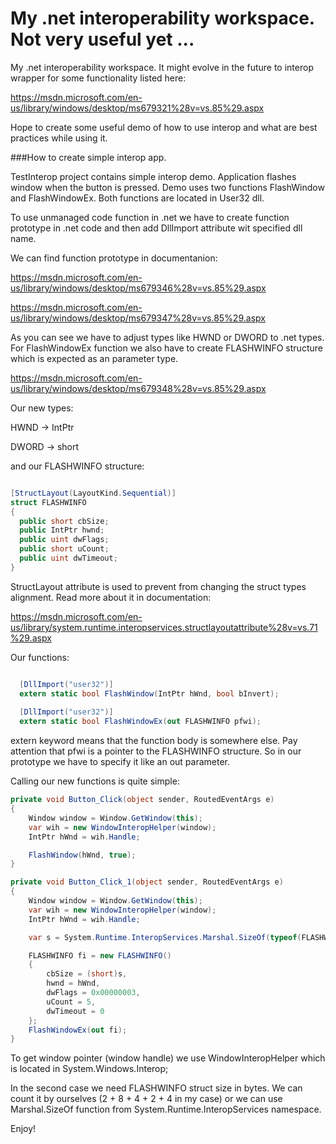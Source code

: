 # My .net interoperability workspace. Not very useful yet ...

My .net interoperability workspace.
It might evolve in the future to interop wrapper for some functionality listed here:

https://msdn.microsoft.com/en-us/library/windows/desktop/ms679321%28v=vs.85%29.aspx


Hope to create some useful demo of how to use interop and what are best practices while using it.


###How to create simple interop app.

TestInterop project contains simple interop demo. Application flashes window when the button is pressed.
Demo uses two functions FlashWindow and FlashWindowEx. Both functions are located in User32 dll.

To use unmanaged code function in .net we have to create function prototype in .net code and then add DllImport attribute wit specified dll name.

We can find function prototype in documentanion:

https://msdn.microsoft.com/en-us/library/windows/desktop/ms679346%28v=vs.85%29.aspx

https://msdn.microsoft.com/en-us/library/windows/desktop/ms679347%28v=vs.85%29.aspx

As you can see we have to adjust types like HWND or DWORD  to .net types. For FlashWindowEx function we also have to create FLASHWINFO structure which is expected as an parameter type.

https://msdn.microsoft.com/en-us/library/windows/desktop/ms679348%28v=vs.85%29.aspx

Our new types:

HWND -> IntPtr

DWORD -> short

and our FLASHWINFO structure:

```cs

[StructLayout(LayoutKind.Sequential)]
struct FLASHWINFO
{
  public short cbSize;
  public IntPtr hwnd;
  public uint dwFlags;
  public short uCount;
  public uint dwTimeout;
}

```

StructLayout attribute is used to prevent from changing the struct types alignment.
Read more about it in documentation:

https://msdn.microsoft.com/en-us/library/system.runtime.interopservices.structlayoutattribute%28v=vs.71%29.aspx

Our functions:

```cs

  [DllImport("user32")]
  extern static bool FlashWindow(IntPtr hWnd, bool bInvert);
        
  [DllImport("user32")]
  extern static bool FlashWindowEx(out FLASHWINFO pfwi);

```

extern keyword means that the function body is somewhere else.
Pay attention that pfwi is a pointer to the  FLASHWINFO structure. So in our prototype we have to specify it like an out parameter.

Calling our new functions is quite simple:

```cs
private void Button_Click(object sender, RoutedEventArgs e)
{
    Window window = Window.GetWindow(this);
    var wih = new WindowInteropHelper(window);
    IntPtr hWnd = wih.Handle;

    FlashWindow(hWnd, true);
}
```

```cs
private void Button_Click_1(object sender, RoutedEventArgs e)
{
    Window window = Window.GetWindow(this);
    var wih = new WindowInteropHelper(window);
    IntPtr hWnd = wih.Handle;

    var s = System.Runtime.InteropServices.Marshal.SizeOf(typeof(FLASHWINFO));

    FLASHWINFO fi = new FLASHWINFO()
    {
        cbSize = (short)s,
        hwnd = hWnd,
        dwFlags = 0x00000003,
        uCount = 5,
        dwTimeout = 0
    };
    FlashWindowEx(out fi);
}
```

To get window pointer (window handle) we use WindowInteropHelper which is located in System.Windows.Interop;

In the second case we need FLASHWINFO struct size in bytes. 
We can count it by ourselves (2 + 8 + 4 + 2 + 4 in my case) or we can use Marshal.SizeOf function from System.Runtime.InteropServices namespace.

Enjoy!
